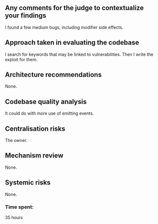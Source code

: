 ## Any comments for the judge to contextualize your findings
I found a few medium bugs, including modifier side effects.

## Approach taken in evaluating the codebase
I search for keywords that may be linked to vulnerabilities.
Then I write the exploit for them.

## Architecture recommendations
None.

## Codebase quality analysis
It could do with more use of emitting events.

## Centralisation risks
The owner.

## Mechanism review
None.

## Systemic risks
None.

### Time spent:
35 hours